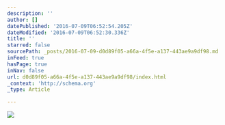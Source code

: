 ```yaml
---
description: ''
author: []
datePublished: '2016-07-09T06:52:54.205Z'
dateModified: '2016-07-09T06:52:30.336Z'
title: ''
starred: false
sourcePath: _posts/2016-07-09-d0d89f05-a66a-4f5e-a137-443ae9a9df98.md
inFeed: true
hasPage: true
inNav: false
url: d0d89f05-a66a-4f5e-a137-443ae9a9df98/index.html
_context: 'http://schema.org'
_type: Article

---
```

![](https://the-grid-user-content.s3-us-west-2.amazonaws.com/778756b9-c2c3-4f9a-99ae-cbfb86232e1b.jpg)